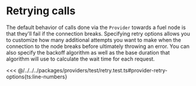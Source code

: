 # Retrying calls

The default behavior of calls done via the `Provider` towards a fuel node is that they'll fail if the connection breaks. Specifying retry options allows you to customize how many additional attempts you want to make when the connection to the node breaks before ultimately throwing an error. You can also specify the backoff algorithm as well as the base duration that algorithm will use to calculate the wait time for each request.

<<< @/../../../packages/providers/test/retry.test.ts#provider-retry-options{ts:line-numbers}
